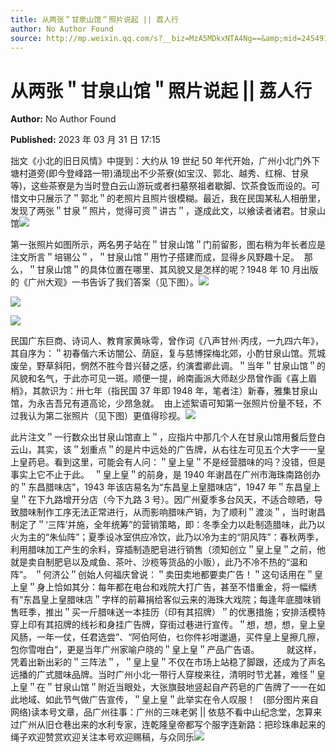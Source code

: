 ```yaml
---
title: 从两张＂甘泉山馆＂照片说起 || 荔人行
author: No Author Found
source: http://mp.weixin.qq.com/s?__biz=MzA5MDkxNTA4Ng==&amp;mid=2454913388&amp;idx=1&amp;sn=b9605a37eff66757cc6d469701558090&amp;chksm=87a3c90db0d4401b1394cea53760106d96da3f6580337c1c59ec40b2eed716062e35207dc33d#rd
---
```


# 从两张＂甘泉山馆＂照片说起 || 荔人行

**Author:** No Author Found

**Published:** 2023 年 03 月 31 日 17:15

拙文《小北的旧日风情》中提到：大约从 19 世纪 50 年代开始，广州小北门外下塘村道旁(即今登峰路一带)涌现出不少茶寮(如宝汉、郭北、越秀、红棉、甘泉等)，这些茶寮是为当时登白云山游玩或者扫墓祭祖者歇脚、饮茶食饭而设的。可惜文中只展示了＂郭北＂的老照片且照片很模糊。最近，我在民国某私人相册里，发现了两张＂甘泉＂照片，觉得可资＂讲古＂，遂成此文，以飨读者诸君。甘泉山馆![](https://mmbiz.qpic.cn/mmbiz_jpg/PJWG74pLsMZ1SlN042FSCdwBIXboyYm6JrMMtzKb4DXbW5BsPvDeIsNJDqgYwxOicahUKhp0PDibiaJvrdo1972bA/640?wx_fmt=jpeg)

第一张照片如图所示，两名男子站在＂甘泉山馆＂门前留影，图右稍为年长者应是注文所言＂培锡公＂，＂甘泉山馆＂用竹子搭建而成，显得乡风野趣十足。  那么，＂甘泉山馆＂的具体位置在哪里、其风貌又是怎样的呢？1948 年 10 月出版的《广州大观》一书告诉了我们答案（见下图）。![](https://mmbiz.qpic.cn/mmbiz_jpg/PJWG74pLsMZ1SlN042FSCdwBIXboyYm6017TaLYsianaNrLS4DrATGxTBmnDebP1PG4s4uF7LmhMupAOKAOauvw/640?wx_fmt=jpeg)

![](https://mmbiz.qpic.cn/mmbiz_jpg/PJWG74pLsMZ1SlN042FSCdwBIXboyYm6Uvcn2Cpw3icQia1EpGobMRJicJEqkyyfIYt2hfkrbbGjd8YK5NjSV8wRw/640?wx_fmt=jpeg)

![](https://mmbiz.qpic.cn/mmbiz_jpg/PJWG74pLsMZ1SlN042FSCdwBIXboyYm6Lib1uEIjdxqNND8IHhZqnHiaJqW4VhEnBd3JKIia1RmQX7sMs6ycL5SPw/640?wx_fmt=jpeg)

民国广东巨商、诗词人、教育家黄咏雩，曾作词《八声甘州·丙戌，一九四六年》，其自序为：＂初春偕六禾访闇公、荫庭，复与慈博探梅北郊，小酌甘泉山馆。荒城废垒，野草斜阳，惘然不胜今昔兴替之感，约演耆卿此调。＂当年＂甘泉山馆＂的风貌和名气，于此亦可见一斑。顺便一提，岭南画派大师赵少昂曾作画《喜上眉梢》，其款识为：卅七年（指民国 37 年即 1948 年，笔者注）新春，雅集甘泉山馆，为永吉吾兄有道高论，少昂急就。  由上述絮语可知第一张照片份量不轻，不过我认为第二张照片（见下图）更值得珍视。![](https://mmbiz.qpic.cn/mmbiz_jpg/PJWG74pLsMZ1SlN042FSCdwBIXboyYm6ib0fFiaZCSbUW5NTkBarAmicIQgSAicxVhmSibbSX7x9JHLOsrn5h6DxnRQ/640?wx_fmt=jpeg)

此片注文＂一行数众出甘泉山馆直上＂，应指片中那几个人在甘泉山馆用餐后登白云山，其实，该＂划重点＂的是片中远处的广告牌，从右往左可见五个大字一一皇上皇药皂。看到这里，可能会有人问：＂皇上皇＂不是经营腊味的吗？没错，但是事实上它不止于此。  ＂皇上皇＂的前身，是 1940 年谢昌在广州市海珠南路创办的＂东昌腊味店”，1943 年该店易名为“东昌皇上皇腊味店”，1947 年＂东昌皇上皇＂在下九路增开分店（今下九路 3 号）。因广州夏季多台风天，不适合晾晒，导致腊味制作工序无法正常进行，从而影响腊味产销，为了顺利＂渡淡＂，当时谢昌制定了＂‘三阵’并施，全年统筹”的营销策略，即：冬季全力以赴制造腊味，此乃以火为主的“朱仙阵”；夏季设冰室供应冷饮，此乃以冷为主的“阴风阵”：春秋两季，利用腊味加工产生的余料，穿插制造肥皂进行销售（须知创立＂皇上皇＂之前，他就是卖自制肥皂以及咸鱼、茶叶、沙榄等货品的小贩），此乃不冷不热的“温和阵”。 ＂何济公＂创始人何福庆曾说：＂卖田卖地都要卖广告！＂这句话用在＂皇上皇＂身上恰如其分：每年都在电台和戏院大打广告，甚至不惜重金，将一幅绣有“东昌皇上皇腊味店＂字样的前幕捐给客似云来的海珠大戏院；每逢年底腊味销售旺季，推出＂买一斤腊味送一本挂历（印有其招牌）＂的优惠措施；安排活模特穿上印有其招牌的线衫和身挂广告牌，穿街过巷进行宣传。＂想，想，想，皇上皇风肠，一年一仗，任君选尝”、“阿伯阿伯，乜你件衫咁邋遢，买件皇上皇擦几擦，包你雪咁白”，更是当年广州家喻户晓的＂皇上皇＂产品广告语。           就这样，凭着出新出彩的＂三阵法＂，＂皇上皇＂不仅在市场上站稳了脚跟，还成为了声名远播的广式腊味品牌。当时广州小北一带行人穿梭来往，清明时节尤甚，难怪＂皇上皇＂在＂甘泉山馆＂附近当眼处，大张旗鼓地竖起自产药皂的广告牌了一一在如此地域、如此节气做广告宣传，＂皇上皇＂此举实在令人叹服！   (部分图片来自网络)读本号文章，品广州往事：广州的三味老粥 || 依慈不看中山纪念堂，怎算来过广州从旧仓巷出来的水利专家，连乾隆皇帝都写个服字连新路：把珍珠串起来的绳子欢迎赞赏欢迎关注本号欢迎赐稿，与众同乐![](https://mmbiz.qpic.cn/mmbiz_jpg/PJWG74pLsMZ1SlN042FSCdwBIXboyYm6CEseBENkMgU3V38sm6I6bK7cjB80iamFZP0wSJCEI6qibbtvdSibhHC0Q/640?wx_fmt=jpeg)
